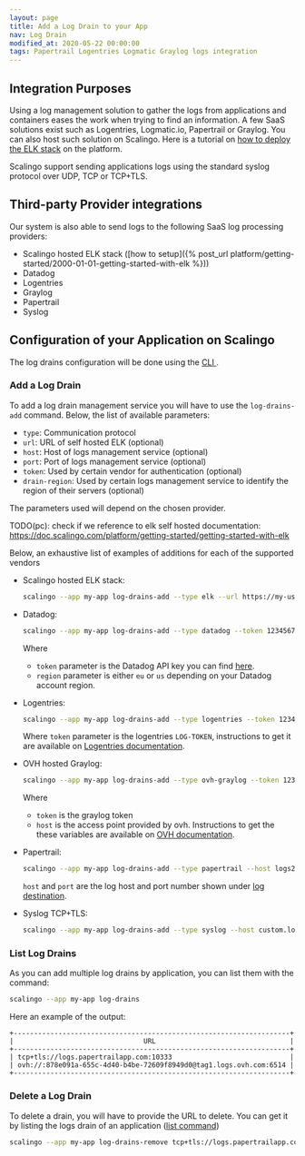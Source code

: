 ```yaml
---
layout: page
title: Add a Log Drain to your App
nav: Log Drain
modified_at: 2020-05-22 00:00:00
tags: Papertrail Logentries Logmatic Graylog logs integration
---
```


## Integration Purposes

Using a log management solution to gather the logs from applications and
containers eases the work when trying to find an information.
A few SaaS solutions exist such as Logentries, Logmatic.io, Papertrail or
Graylog.
You can also host such solution on Scalingo. Here is a tutorial on
[how to deploy the ELK
stack](https://scalingo.com/articles/2018/02/23/running-the-elk-stack-on-scalingo.html)
on the platform.

Scalingo support sending applications logs using the standard
syslog protocol over UDP, TCP or TCP+TLS.

## Third-party Provider integrations

Our system is also able to send logs to the following SaaS log processing providers:

* Scalingo hosted ELK stack ([how to setup]({% post_url platform/getting-started/2000-01-01-getting-started-with-elk %}))
* Datadog
* Logentries
* Graylog
* Papertrail
* Syslog

## Configuration of your Application on Scalingo

The log drains configuration will be done using the [CLI
](https://doc.scalingo.com/cli).

### Add a Log Drain

To add a log drain management service you will have to use the `log-drains-add`
command.
Below, the list of available parameters:
* `type`: Communication protocol
* `url`: URL of self hosted ELK (optional)
* `host`: Host of logs management service (optional)
* `port`: Port of logs management service (optional)
* `token`: Used by certain vendor for authentication (optional)
* `drain-region`: Used by certain logs management service to identify the region
of their servers (optional)

The parameters used will depend on the chosen provider.

TODO(pc): check if we reference to elk self hosted documentation:
https://doc.scalingo.com/platform/getting-started/getting-started-with-elk

Below, an exhaustive list of examples of additions for each of the supported
vendors

* Scalingo hosted ELK stack:
    ```bash
    scalingo --app my-app log-drains-add --type elk --url https://my-user:123456789abcdef@logstash-app-name.osc-fr1.scalingo.io
    ```

* Datadog:
    ```bash
    scalingo --app my-app log-drains-add --type datadog --token 123456789abcdef --drain-region eu
    ```
    Where
    * `token` parameter is the Datadog API key you can find
    [here](https://app.datadoghq.com/account/settings#api).
    * `region` parameter
    is either `eu` or `us` depending on your Datadog account region.


* Logentries:
    ```bash
    scalingo --app my-app log-drains-add --type logentries --token 123456789abcdef
    ```
    Where `token` parameter is the logentries `LOG-TOKEN`, instructions to get
    it are available on [Logentries
    documentation](https://docs.logentries.com/docs/http-post).

* OVH hosted Graylog:
    ```bash
    scalingo --app my-app log-drains-add --type ovh-graylog --token 123456789abcdef --host tag3.logs.ovh.com
    ```
    Where
    - `token` is the graylog token
    - `host` is the access point provided
    by ovh. Instructions to get the these variables are available on [OVH
    documentation](https://docs.ovh.com/fr/logs-data-platform/quick-start/).

* Papertrail:
    ```bash
    scalingo --app my-app log-drains-add --type papertrail --host logs2.papertrailapp.com --port 12345
    ```
    `host` and `port` are the log host and port number shown under [log
    destination](https://papertrailapp.com/account/destinations).

* Syslog TCP+TLS:
    ```bash
    scalingo --app my-app log-drains-add --type syslog --host custom.logstash.com --port 12345
    ```



### List Log Drains

As you can add multiple log drains by application, you can list them with the
command:
```bash
scalingo --app my-app log-drains
```

Here an example of the output:
```
+--------------------------------------------------------------------+
|                                URL                                 |
+--------------------------------------------------------------------+
| tcp+tls://logs.papertrailapp.com:10333                             |
| ovh://:878e091a-655c-4d40-b4be-72609f8949d0@tag1.logs.ovh.com:6514 |
+--------------------------------------------------------------------+
```

### Delete a Log Drain

To delete a drain, you will have to provide the URL to delete.
You can get it by listing the logs drain of an application ([list
command](https://doc.scalingo.com/platform/app/log-drain#list-log-drains))
```bash
scalingo --app my-app log-drains-remove tcp+tls://logs.papertrailapp.com:10333
```
